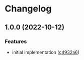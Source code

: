 # Changelog

## 1.0.0 (2022-10-12)


### Features

* initial implementation ([c4932a6](https://www.github.com/airtonix/asdf-patat/commit/c4932a6164852cbe0a7d9a73b5065151978972db))

